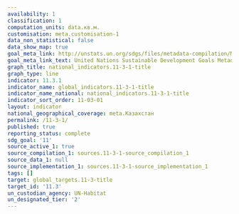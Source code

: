 ```yaml
---
availability: 1
classification: 1
computation_units: data.кв.м.
customisation: meta.customisation-1
data_non_statistical: false
data_show_map: true
goal_meta_link: http://unstats.un.org/sdgs/files/metadata-compilation/Metadata-Goal-11.pdf
goal_meta_link_text: United Nations Sustainable Development Goals Metadata (pdf 2066kB)
graph_title: national_indicators.11-3-1-title
graph_type: line
indicator: 11.3.1
indicator_name: global_indicators.11-3-1-title
indicator_name_national: national_indicators.11-3-1-title
indicator_sort_order: 11-03-01
layout: indicator
national_geographical_coverage: meta.Казахстан
permalink: /11-3-1/
published: true
reporting_status: complete
sdg_goal: '11'
source_active_1: true
source_compilation_1: sources.11-3-1-source_compilation_1
source_data_1: null
source_implementation_1: sources.11-3-1-source_implementation_1
tags: []
target: global_targets.11-3-title
target_id: '11.3'
un_custodian_agency: UN-Habitat
un_designated_tier: '2'
---
```

